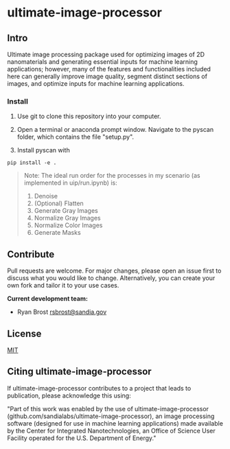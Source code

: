# ultimate-image-processor

## Intro

Ultimate image processing package used for optimizing images of 2D nanomaterials and generating essential inputs for machine learning applications; however, many of the features and functionalities included here can generally improve image quality, segment distinct sections of images, and optimize inputs for machine learning applications.

### Install

1. Use git to clone this repository into your computer.

2. Open a terminal or anaconda prompt window. Navigate to the pyscan folder, which contains the file "setup.py".

3. Install pyscan with

```
pip install -e .
```
>Note: The ideal run order for the processes in my scenario (as implemented in uip/run.ipynb) is:
>1. Denoise
>2. (Optional) Flatten
>3. Generate Gray Images
>4. Normalize Gray Images
>5. Normalize Color Images
>6. Generate Masks

## Contribute

Pull requests are welcome. For major changes, please open an issue first to discuss what you would like to change. Alternatively, you can create your own fork and tailor it to your use cases.

**Current development team:**
- Ryan Brost rsbrost@sandia.gov

## License
[MIT](https://choosealicense.com/licenses/mit/)

## Citing ultimate-image-processor

If ultimate-image-processor contributes to a project that leads to publication, please acknowledge this using:

"Part of this work was enabled by the use of ultimate-image-processor (github.com/sandialabs/ultimate-image-processor), an image processing software (designed for use in machine learning applications) made available by the Center for Integrated Nanotechnologies, an Office of Science User Facility operated for the U.S. Department of Energy."